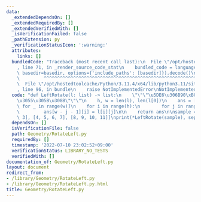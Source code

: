 ```yaml
---
data:
  _extendedDependsOn: []
  _extendedRequiredBy: []
  _extendedVerifiedWith: []
  _isVerificationFailed: false
  _pathExtension: py
  _verificationStatusIcon: ':warning:'
  attributes:
    links: []
  bundledCode: "Traceback (most recent call last):\n  File \"/opt/hostedtoolcache/Python/3.11.4/x64/lib/python3.11/site-packages/onlinejudge_verify/documentation/build.py\"\
    , line 71, in _render_source_code_stat\n    bundled_code = language.bundle(stat.path,\
    \ basedir=basedir, options={'include_paths': [basedir]}).decode()\n          \
    \         ^^^^^^^^^^^^^^^^^^^^^^^^^^^^^^^^^^^^^^^^^^^^^^^^^^^^^^^^^^^^^^^^^^^^^^^^^^^^^^^^^\n\
    \  File \"/opt/hostedtoolcache/Python/3.11.4/x64/lib/python3.11/site-packages/onlinejudge_verify/languages/python.py\"\
    , line 96, in bundle\n    raise NotImplementedError\nNotImplementedError\n"
  code: "def LeftRotate(l: list) -> list:\n    \"\"\"\u5DE6\u306B90\xB0\u56DE\u8EE2\
    \u3055\u305B\u308B\"\"\"\n    h, w = len(l), len(l[0])\n    ans = [[None] * h\
    \ for _ in range(w)]\n    for i in range(h):\n        for j in range(w):\n   \
    \         ans[w - j - 1][i] = l[i][j]\n\n    return ans\n\nsample = [[0, 1, 2,\
    \ 3], [4, 5, 6, 7], [8, 9, 10, 11]]\nprint(*LeftRotate(sample), sep=\"\\n\")"
  dependsOn: []
  isVerificationFile: false
  path: Geometry/RotateLeft.py
  requiredBy: []
  timestamp: '2022-07-10 23:02:52+09:00'
  verificationStatus: LIBRARY_NO_TESTS
  verifiedWith: []
documentation_of: Geometry/RotateLeft.py
layout: document
redirect_from:
- /library/Geometry/RotateLeft.py
- /library/Geometry/RotateLeft.py.html
title: Geometry/RotateLeft.py
---
```

